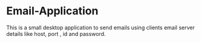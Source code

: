 # Email-Application

This is a small desktop application to send emails using clients email server details like host, port , id and password.

